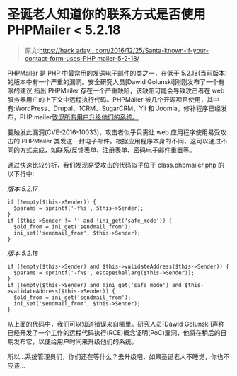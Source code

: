 # 圣诞老人知道你的联系方式是否使用 PHPMailer < 5.2.18

> 原文:[https://hack aday . com/2016/12/25/Santa-known-if-your-contact-form-uses-PHP mailer-5-2-18/](https://hackaday.com/2016/12/25/santa-knows-if-your-contact-form-uses-phpmailer-5-2-18/)

PHPMailer 是 PHP 中最常用的发送电子邮件的类之一，在低于 5.2.18(当前版本)的版本中有一个严重的漏洞。安全研究人员[Dawid Golunski]刚刚发布了一个有限的建议,指出 PHPMailer 存在一个严重缺陷，该缺陷可能会导致攻击者在 web 服务器用户的上下文中远程执行代码。PHPMailer 被几个开源项目使用，其中有:WordPress、Drupal、1CRM、SugarCRM、Yii 和 Joomla。修补程序已经发布，PHP mailer[敦促所有用户升级他们的系统。](https://github.com/PHPMailer/PHPMailer/blob/master/changelog.md)

要触发此漏洞(CVE-2016-10033)，攻击者似乎只需让 web 应用程序使用易受攻击的 PHPMailer 类发送一封电子邮件。根据应用程序本身的不同，这可以通过不同的方式完成，如联系/反馈表单、注册表单、密码电子邮件重置等。

通过快速比较分析，我们发现易受攻击的代码似乎位于 class.phpmailer.php 的以下行中:

*版本 5.2.17*

```
if (!empty($this->Sender)) {
  $params = sprintf('-f%s', $this->Sender);
}
if ($this->Sender != '' and !ini_get('safe_mode')) {
  $old_from = ini_get('sendmail_from');
  ini_set('sendmail_from', $this->Sender);
}
```

*版本 5.2.18*

```
if (!empty($this->Sender) and $this->validateAddress($this->Sender)) {
  $params = sprintf('-f%s', escapeshellarg($this->Sender));
}
if (!empty($this->Sender) and !ini_get('safe_mode') and $this->validateAddress($this->Sender)) {
  $old_from = ini_get('sendmail_from');
  ini_set('sendmail_from', $this->Sender);
}
```

从上面的代码中，我们可以知道错误来自哪里。研究人员[Dawid Golunski]声称已经开发了一个工作的远程代码执行(RCE)概念证明(PoC)漏洞，他将在稍后的日期发布它，以便给用户时间来升级他们的系统。

所以…系统管理员们，你们还在等什么？去升级吧，如果圣诞老人不睡觉，你也不应该…
